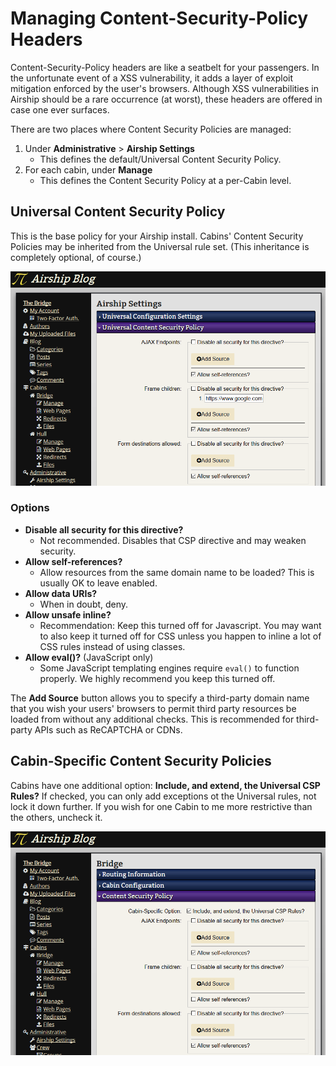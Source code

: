 # Managing Content-Security-Policy Headers

Content-Security-Policy headers are like a seatbelt for your passengers. In the
unfortunate event of a XSS vulnerability, it adds a layer of exploit mitigation
enforced by the user's browsers. Although XSS vulnerabilities in Airship should
be a rare occurrence (at worst), these headers are offered in case one ever
surfaces.

There are two places where Content Security Policies are managed:

1. Under **Administrative** > **Airship Settings**
   * This defines the default/Universal Content Security Policy.
2. For each cabin, under **Manage**
   * This defines the Content Security Policy at a per-Cabin level.

## Universal Content Security Policy

This is the base policy for your Airship install. Cabins' Content Security
Policies may be inherited from the Universal rule set. (This inheritance is
completely optional, of course.)

![Screenshot: the Content-Security-Policy User Interface](bridge_admin_universal_csp.png)

### Options

* **Disable all security for this directive?**
  * Not recommended. Disables that CSP directive and may weaken security.
* **Allow self-references?**
  * Allow resources from the same domain name to be loaded? This is usually
    OK to leave enabled.
* **Allow data URIs?**
  * When in doubt, deny.
* **Allow unsafe inline?**
  * Recommendation: Keep this turned off for Javascript. You may want to also
    keep it turned off for CSS unless you happen to inline a lot of CSS rules
    instead of using classes.
* **Allow eval()?** (JavaScript only)
  * Some JavaScript templating engines require `eval()` to function properly.
    We highly recommend you keep this turned off.

The **Add Source** button allows you to specify a third-party domain name that
you wish your users' browsers to permit third party resources be loaded from
without any additional checks. This is recommended for third-party APIs such
as ReCAPTCHA or CDNs.

## Cabin-Specific Content Security Policies

Cabins have one additional option: **Include, and extend, the Universal CSP
Rules?** If checked, you can only add exceptions ot the Universal rules, not
lock it down further. If you wish for one Cabin to me more restrictive than
the others, uncheck it.

![Screenshot: the Content-Security-Policy User Interface](bridge_cabin_csp.png)

